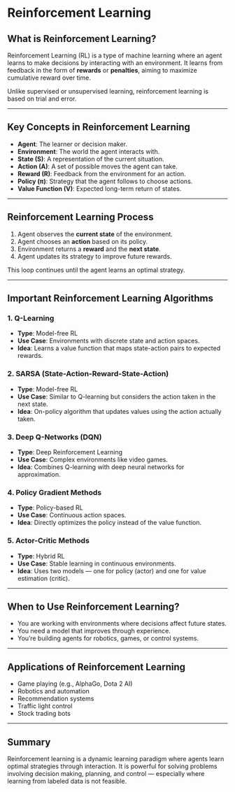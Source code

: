 # Reinforcement Learning

## What is Reinforcement Learning?

Reinforcement Learning (RL) is a type of machine learning where an agent learns to make decisions by interacting with an environment. It learns from feedback in the form of **rewards** or **penalties**, aiming to maximize cumulative reward over time.

Unlike supervised or unsupervised learning, reinforcement learning is based on trial and error.

---

## Key Concepts in Reinforcement Learning

- **Agent**: The learner or decision maker.
- **Environment**: The world the agent interacts with.
- **State (S)**: A representation of the current situation.
- **Action (A)**: A set of possible moves the agent can take.
- **Reward (R)**: Feedback from the environment for an action.
- **Policy (π)**: Strategy that the agent follows to choose actions.
- **Value Function (V)**: Expected long-term return of states.

---

## Reinforcement Learning Process

1. Agent observes the **current state** of the environment.
2. Agent chooses an **action** based on its policy.
3. Environment returns a **reward** and the **next state**.
4. Agent updates its strategy to improve future rewards.

This loop continues until the agent learns an optimal strategy.

---

## Important Reinforcement Learning Algorithms

### 1. Q-Learning
- **Type**: Model-free RL
- **Use Case**: Environments with discrete state and action spaces.
- **Idea**: Learns a value function that maps state-action pairs to expected rewards.

### 2. SARSA (State-Action-Reward-State-Action)
- **Type**: Model-free RL
- **Use Case**: Similar to Q-learning but considers the action taken in the next state.
- **Idea**: On-policy algorithm that updates values using the action actually taken.

### 3. Deep Q-Networks (DQN)
- **Type**: Deep Reinforcement Learning
- **Use Case**: Complex environments like video games.
- **Idea**: Combines Q-learning with deep neural networks for approximation.

### 4. Policy Gradient Methods
- **Type**: Policy-based RL
- **Use Case**: Continuous action spaces.
- **Idea**: Directly optimizes the policy instead of the value function.

### 5. Actor-Critic Methods
- **Type**: Hybrid RL
- **Use Case**: Stable learning in continuous environments.
- **Idea**: Uses two models — one for policy (actor) and one for value estimation (critic).

---

## When to Use Reinforcement Learning?

- You are working with environments where decisions affect future states.
- You need a model that improves through experience.
- You’re building agents for robotics, games, or control systems.

---

## Applications of Reinforcement Learning

- Game playing (e.g., AlphaGo, Dota 2 AI)
- Robotics and automation
- Recommendation systems
- Traffic light control
- Stock trading bots

---

## Summary

Reinforcement learning is a dynamic learning paradigm where agents learn optimal strategies through interaction. It is powerful for solving problems involving decision making, planning, and control — especially where learning from labeled data is not feasible.
